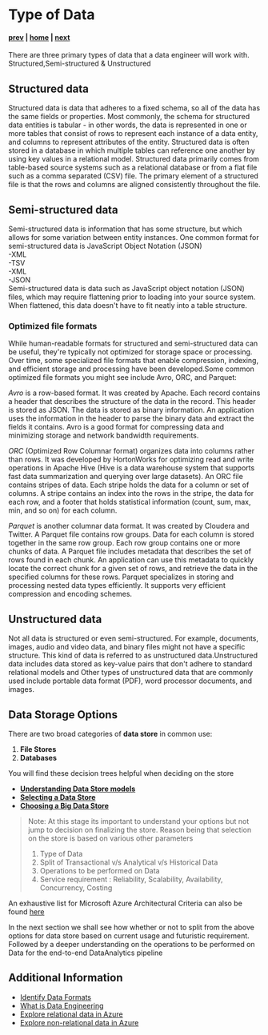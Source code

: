 # Type of Data
#### [prev](./introduction.md) | [home](./introduction.md)  | [next]()

There are three primary types of data that a data engineer will work with. Structured,Semi-structured & Unstructured

## Structured data
Structured data is data that adheres to a fixed schema, so all of the data has the same fields or properties. Most commonly, the schema for structured data entities is tabular - in other words, the data is represented in one or more tables that consist of rows to represent each instance of a data entity, and columns to represent attributes of the entity. Structured data is often stored in a database in which multiple tables can reference one another by using key values in a relational model. Structured data primarily comes from table-based source systems such as a relational database or from a flat file such as a comma separated (CSV) file. The primary element of a structured file is that the rows and columns are aligned consistently throughout the file.

## Semi-structured data
Semi-structured data is information that has some structure, but which allows for some variation between entity instances. One common format for semi-structured data is JavaScript Object Notation (JSON)</br>
-XML </br>
-TSV </br>
-XML </br>
-JSON </br>
Semi-structured data is data such as JavaScript object notation (JSON) files, which may require flattening prior to loading into your source system. When flattened, this data doesn't have to fit neatly into a table structure.

### Optimized file formats
While human-readable formats for structured and semi-structured data can be useful, they're typically not optimized for storage space or processing. Over time, some specialized file formats that enable compression, indexing, and efficient storage and processing have been developed.Some common optimized file formats you might see include Avro, ORC, and Parquet:

*Avro*  is a row-based format. It was created by Apache. Each record contains a header that describes the structure of the data in the record. This header is stored as JSON. The data is stored as binary information. An application uses the information in the header to parse the binary data and extract the fields it contains. Avro is a good format for compressing data and minimizing storage and network bandwidth requirements.

*ORC* (Optimized Row Columnar format) organizes data into columns rather than rows. It was developed by HortonWorks for optimizing read and write operations in Apache Hive (Hive is a data warehouse system that supports fast data summarization and querying over large datasets). An ORC file contains stripes of data. Each stripe holds the data for a column or set of columns. A stripe contains an index into the rows in the stripe, the data for each row, and a footer that holds statistical information (count, sum, max, min, and so on) for each column.

*Parquet*  is another columnar data format. It was created by Cloudera and Twitter. A Parquet file contains row groups. Data for each column is stored together in the same row group. Each row group contains one or more chunks of data. A Parquet file includes metadata that describes the set of rows found in each chunk. An application can use this metadata to quickly locate the correct chunk for a given set of rows, and retrieve the data in the specified columns for these rows. Parquet specializes in storing and processing nested data types efficiently. It supports very efficient compression and encoding schemes.

## Unstructured data
Not all data is structured or even semi-structured. For example, documents, images, audio and video data, and binary files might not have a specific structure. This kind of data is referred to as unstructured data.Unstructured data includes data stored as key-value pairs that don't adhere to standard relational models and Other types of unstructured data that are commonly used include portable data format (PDF), word processor documents, and images.

## Data Storage Options
There are two broad categories of **data store** in common use:
1. **File Stores** 
2. **Databases**

You will find these decision trees helpful when deciding on the store
- **[Understanding Data Store models](https://learn.microsoft.com/en-us/azure/architecture/guide/technology-choices/data-store-overview)** 
- **[Selecting a Data Store](https://learn.microsoft.com/en-us/azure/architecture/guide/technology-choices/data-store-decision-tree)**
- **[Choosing a Big Data Store](https://learn.microsoft.com/en-us/azure/architecture/data-guide/technology-choices/data-storage)**

> Note:
At this stage its important to understand your options but not jump to decision on finalizing the store. Reason being that selection on the store is based on various other parameters 
>1. Type of Data
>1. Split of Transactional v/s Analytical v/s Historical Data
>1. Operations to be performed on Data
>1. Service requirement : Reliability, Scalability, Availability, Concurrency, Costing

An exhaustive list for Microsoft Azure Architectural Criteria can also be found [here ](https://learn.microsoft.com/en-us/azure/architecture/guide/technology-choices/data-store-considerations)

In the next section we shall see how whether or not to split from the above options for data store based on current usage and futuristic requirement. Followed by a deeper understanding on the operations to be performed on Data for the end-to-end DataAnalytics pipeline

## Additional Information
- [Identify Data Formats](https://learn.microsoft.com/en-us/training/modules/explore-core-data-concepts/2-data-formats)
- [What is Data Engineering](https://learn.microsoft.com/en-us/training/modules/introduction-to-data-engineering-azure/2-what-data-engineering)
- [Explore relational data in Azure](https://learn.microsoft.com/en-us/training/paths/azure-data-fundamentals-explore-relational-data/)
- [Explore non-relational data in Azure](https://learn.microsoft.com/en-us/training/paths/azure-data-fundamentals-explore-non-relational-data/)
